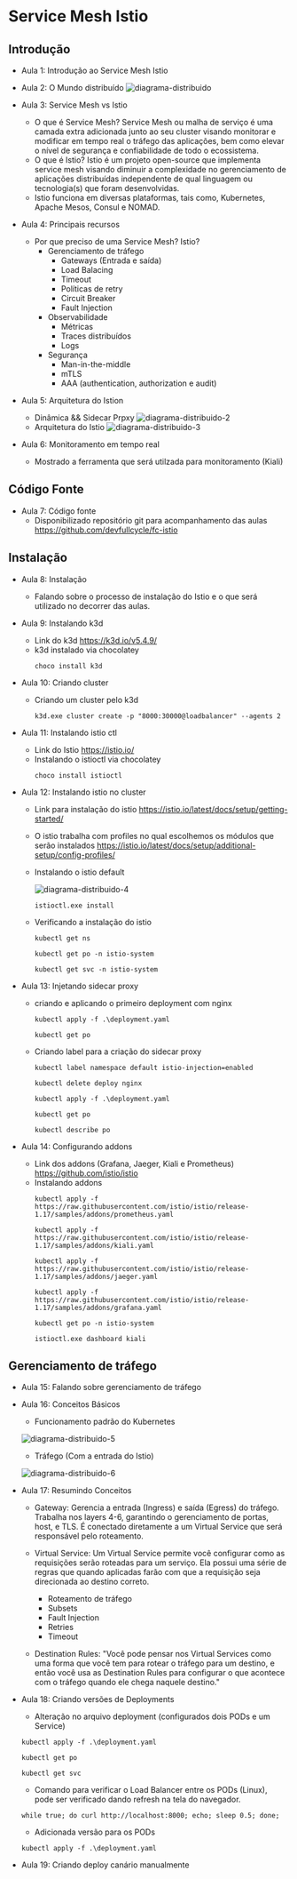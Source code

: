 # Service Mesh Istio

## Introdução

- Aula 1: Introdução ao Service Mesh Istio

- Aula 2: O Mundo distribuído
    ![diagrama-distribuido](img/diagrama-sis-dist-print.png)

- Aula 3: Service Mesh vs Istio
    - O que é Service Mesh?
    Service Mesh ou malha de serviço é uma camada extra adicionada junto ao seu cluster visando monitorar e modificar em tempo real o tráfego das aplicações, bem como elevar o nível de segurança e confiabilidade de todo o ecossistema.
    - O que é Istio?
    Istio é um projeto open-source que implementa service mesh visando diminuir a complexidade no gerenciamento de aplicações distribuídas independente de qual linguagem ou tecnologia(s) que foram desenvolvidas.
    - Istio funciona em diversas plataformas, tais como, Kubernetes, Apache Mesos, Consul e NOMAD.

- Aula 4: Principais recursos
    - Por que preciso de uma Service Mesh? Istio?
        - Gerenciamento de tráfego
            - Gateways (Entrada e saída)
            - Load Balacing
            - Timeout
            - Políticas de retry
            - Circuit Breaker
            - Fault Injection
        - Observabilidade
            - Métricas
            - Traces distribuídos
            - Logs
        - Segurança
            - Man-in-the-middle
            - mTLS
            - AAA (authentication, authorization e audit)

- Aula 5: Arquitetura do Istion
    - Dinâmica && Sidecar Prpxy
    ![diagrama-distribuido-2](img/diagrama-sis-dist-print-2.png)
    - Arquitetura do Istio
    ![diagrama-distribuido-3](img/diagrama-sis-dist-print-3.png)

- Aula 6: Monitoramento em tempo real
    - Mostrado a ferramenta que será utilzada para monitoramento (Kiali)

## Código Fonte

- Aula 7: Código fonte
    - Disponibilizado repositório git para acompanhamento das aulas <https://github.com/devfullcycle/fc-istio>

## Instalação

- Aula 8: Instalação
    - Falando sobre o processo de instalação do Istio e o que será utilizado no decorrer das aulas.

- Aula 9: Instalando k3d
    - Link do k3d <https://k3d.io/v5.4.9/>
    - k3d instalado via chocolatey
        ```
        choco install k3d
        ```

- Aula 10: Criando cluster
    - Criando um cluster pelo k3d
        ```
        k3d.exe cluster create -p "8000:30000@loadbalancer" --agents 2
        ```

- Aula 11: Instalando istio ctl
    - Link do Istio <https://istio.io/>
    - Instalando o istioctl via chocolatey
        ```
        choco install istioctl
        ```

- Aula 12: Instalando istio no cluster
    - Link para instalação do istio <https://istio.io/latest/docs/setup/getting-started/>
    - O istio trabalha com profiles no qual escolhemos os módulos que serão instalados <https://istio.io/latest/docs/setup/additional-setup/config-profiles/>
    - Instalando o istio default
    
        ![diagrama-distribuido-4](img/diagrama-sis-dist-print-4.png)
    
        ```
        istioctl.exe install
        ```
    - Verificando a instalação do istio
        ```
        kubectl get ns
        ```
        ```
        kubectl get po -n istio-system
        ```
        ```
        kubectl get svc -n istio-system
        ```

- Aula 13: Injetando sidecar proxy
    - criando e aplicando o primeiro deployment com nginx
        ```
        kubectl apply -f .\deployment.yaml
        ```
        ```
        kubectl get po
        ```
    - Criando label para a criação do sidecar proxy
        ```
        kubectl label namespace default istio-injection=enabled
        ```
        ```
        kubectl delete deploy nginx
        ```
        ```
        kubectl apply -f .\deployment.yaml
        ```
        ```
        kubectl get po
        ```
        ```
        kubectl describe po
        ```

- Aula 14: Configurando addons
    - Link dos addons (Grafana, Jaeger, Kiali e Prometheus) <https://github.com/istio/istio>
    - Instalando addons
        ```
        kubectl apply -f https://raw.githubusercontent.com/istio/istio/release-1.17/samples/addons/prometheus.yaml
        ```
        ```
        kubectl apply -f https://raw.githubusercontent.com/istio/istio/release-1.17/samples/addons/kiali.yaml
        ```
        ```
        kubectl apply -f https://raw.githubusercontent.com/istio/istio/release-1.17/samples/addons/jaeger.yaml
        ```
        ```
        kubectl apply -f https://raw.githubusercontent.com/istio/istio/release-1.17/samples/addons/grafana.yaml
        ```
        ```
        kubectl get po -n istio-system
        ```
        ```
        istioctl.exe dashboard kiali
        ```

## Gerenciamento de tráfego

- Aula 15: Falando sobre gerenciamento de tráfego

- Aula 16: Conceitos Básicos
    - Funcionamento padrão do Kubernetes
    
    ![diagrama-distribuido-5](img/diagrama-sis-dist-print-5.png)
    
    - Tráfego (Com a entrada do Istio)

    ![diagrama-distribuido-6](img/diagrama-sis-dist-print-6.png)

- Aula 17: Resumindo Conceitos
    - Gateway: Gerencia a entrada (Ingress) e saída (Egress) do tráfego. Trabalha nos layers 4-6, garantindo o gerenciamento de portas, host, e TLS. É conectado diretamente a um Virtual Service que será responsável pelo roteamento.

    - Virtual Service: Um Virtual Service permite você configurar como as requisições serão roteadas para um serviço. Ela possui uma série de regras que quando aplicadas farão com que a requisição seja direcionada ao destino correto.
        - Roteamento de tráfego
        - Subsets
        - Fault Injection
        - Retries
        - Timeout

    - Destination Rules: "Você pode pensar nos Virtual Services como uma forma que você tem para rotear o tráfego para um destino, e então você usa as Destination Rules para configurar o que acontece com o tráfego quando ele chega naquele destino."

- Aula 18: Criando versões de Deployments
    - Alteração no arquivo deployment (configurados dois PODs e um Service)
    ```
    kubectl apply -f .\deployment.yaml
    ```
    ```
    kubectl get po
    ```
    ```
    kubectl get svc
    ```
    - Comando para verificar o Load Balancer entre os PODs (Linux), pode ser verificado dando refresh na tela do navegador.
    ```
    while true; do curl http://localhost:8000; echo; sleep 0.5; done;
    ```
    - Adicionada versão para os PODs
    ```
    kubectl apply -f .\deployment.yaml
    ```

- Aula 19: Criando deploy canário manualmente



